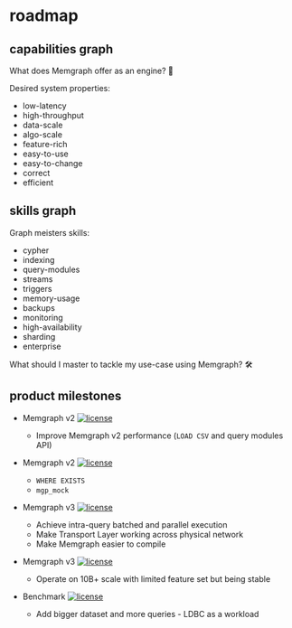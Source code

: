 # roadmap

## capabilities graph

What does Memgraph offer as an engine? 🤔

Desired system properties:
* low-latency
* high-throughput
* data-scale
* algo-scale
* feature-rich
* easy-to-use
* easy-to-change
* correct
* efficient

## skills graph

Graph meisters skills:
* cypher
* indexing
* query-modules
* streams
* triggers
* memory-usage
* backups
* monitoring
* high-availability
* sharding
* enterprise

What should I master to tackle my use-case using Memgraph? 🛠

## product milestones

* Memgraph v2 <a href="https://github.com/memgraph/memgraph/milestone/1"><img src="https://img.shields.io/github/milestones/progress/memgraph/memgraph/1" alt="license" title="license"/></a>
  * Improve Memgraph v2 performance (`LOAD CSV` and query modules API)

* Memgraph v2 <a href="https://github.com/memgraph/memgraph/milestone/2"><img src="https://img.shields.io/github/milestones/progress/memgraph/memgraph/2" alt="license" title="license"/></a>
  * `WHERE EXISTS`
  * `mgp_mock`

* Memgraph v3 <a href="https://github.com/memgraph/memgraph/milestone/4"><img src="https://img.shields.io/github/milestones/progress/memgraph/memgraph/4" alt="license" title="license"/></a>
  * Achieve intra-query batched and parallel execution
  * Make Transport Layer working across physical network
  * Make Memgraph easier to compile

* Memgraph v3 <a href="https://github.com/memgraph/memgraph/milestone/5"><img src="https://img.shields.io/github/milestones/progress/memgraph/memgraph/5" alt="license" title="license"/></a>
  * Operate on 10B+ scale with limited feature set but being stable

* Benchmark <a href="https://github.com/memgraph/memgraph/milestone/3"><img src="https://img.shields.io/github/milestones/progress/memgraph/memgraph/3" alt="license" title="license"/></a>
  * Add bigger dataset and more queries - LDBC as a workload
